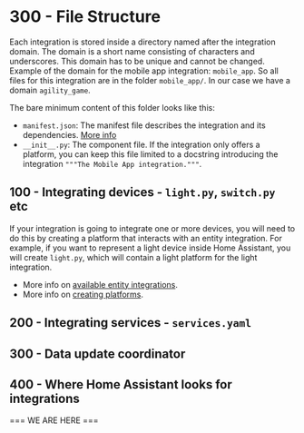 # 300 - File Structure

Each integration is stored inside a directory named after the integration domain. The domain is a short name consisting of characters and underscores. This domain has to be unique and cannot be changed. Example of the domain for the mobile app integration: ```mobile_app```. So all files for this integration are in the folder ```mobile_app/```. In our case we have a domain ```agility_game```.

The bare minimum content of this folder looks like this:

- ```manifest.json```: The manifest file describes the integration and its dependencies. [More info](https://developers.home-assistant.io/docs/creating_integration_manifest)
- ```__init__.py```: The component file. If the integration only offers a platform, you can keep this file limited to a docstring introducing the integration ```"""The Mobile App integration."""```.

## 100 - Integrating devices - ```light.py```, ```switch.py``` etc

If your integration is going to integrate one or more devices, you will need to do this by creating a platform that interacts with an entity integration. For example, if you want to represent a light device inside Home Assistant, you will create ```light.py```, which will contain a light platform for the light integration.

- More info on [available entity integrations](https://developers.home-assistant.io/docs/core/entity).
- More info on [creating platforms](https://developers.home-assistant.io/docs/creating_platform_index).

## 200 - Integrating services - ```services.yaml```




## 300 - Data update coordinator


## 400 - Where Home Assistant looks for integrations


=== WE ARE HERE ===
